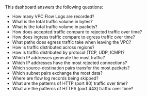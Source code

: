 This dashboard answers the following questions:

- How many VPC Flow Logs are recorded?
- What is the total traffic volume in bytes?
- What is the total traffic volume in packets?
- How does accepted traffic compare to rejected traffic over time?
- How does ingress traffic compare to egress traffic over time?
- What paths does egress traffic take when leaving the VPC?
- How is traffic distributed across regions?
- How is traffic distributed by protocol (TCP, UDP, ICMP)?
- Which IP addresses generate the most traffic?
- Which IP addresses have the most rejected connections?
- Which source-destination pairs transfer the most packets?
- Which subnet pairs exchange the most data?
- Where are flow log records being skipped?
- What are the patterns of HTTP (port 80) traffic over time?
- What are the patterns of HTTPS (port 443) traffic over time?
